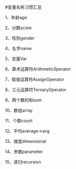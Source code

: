 #变量名称习惯汇总

1、年龄age

2、分数score

3、性别gender

4、名字name

5、变量Var

6、算术运算符Arithmetic0perator

7、赋值运算符AssignOperator

8、三元运算符TernaryOperator

9、两个数的和sum

10、数组array

11、个数count

12、平均average->avg

13、维度dimensional

14、参数parameter

15、递归recursion